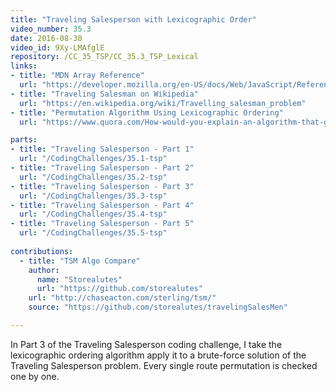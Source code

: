 ```yaml
---
title: "Traveling Salesperson with Lexicographic Order"
video_number: 35.3
date: 2016-08-30
video_id: 9Xy-LMAfglE
repository: /CC_35_TSP/CC_35.3_TSP_Lexical
links:
- title: "MDN Array Reference"  
  url: "https://developer.mozilla.org/en-US/docs/Web/JavaScript/Reference/Global_Objects/Array"
- title: "Traveling Salesman on Wikipedia"  
  url: "https://en.wikipedia.org/wiki/Travelling_salesman_problem"
- title: "Permutation Algorithm Using Lexicographic Ordering"  
  url: "https://www.quora.com/How-would-you-explain-an-algorithm-that-generates-permutations-using-lexicographic-ordering"

parts:
- title: "Traveling Salesperson - Part 1"
  url: "/CodingChallenges/35.1-tsp"  
- title: "Traveling Salesperson - Part 2"
  url: "/CodingChallenges/35.2-tsp"
- title: "Traveling Salesperson - Part 3"
  url: "/CodingChallenges/35.3-tsp"
- title: "Traveling Salesperson - Part 4"
  url: "/CodingChallenges/35.4-tsp"
- title: "Traveling Salesperson - Part 5"
  url: "/CodingChallenges/35.5-tsp"
  
contributions:
  - title: "TSM Algo Compare"
    author:
      name: "Storealutes"
      url: "https://github.com/storealutes"
    url: "http://chaseacton.com/sterling/tsm/"
    source: "https://github.com/storealutes/travelingSalesMen"

---
```


In Part 3 of the Traveling Salesperson coding challenge, I take the lexicographic ordering algorithm apply it to a brute-force solution of the Traveling Salesperson problem.  Every single route permutation is checked one by one.

